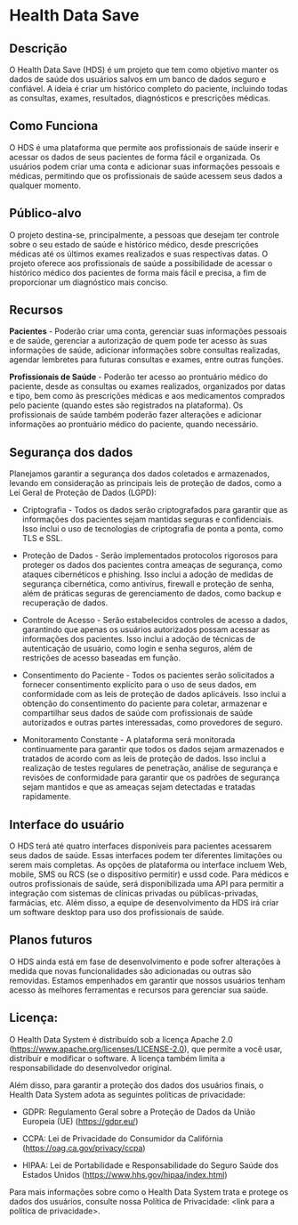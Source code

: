 # Health Data Save

## Descrição
O Health Data Save (HDS) é um projeto que tem como objetivo manter os dados de saúde dos usuários salvos em um banco de dados seguro e confiável. A ideia é criar um histórico completo do paciente, incluindo todas as consultas, exames, resultados, diagnósticos e prescrições médicas.

## Como Funciona
O HDS é uma plataforma que permite aos profissionais de saúde inserir e acessar os dados de seus pacientes de forma fácil e organizada. Os usuários podem criar uma conta e adicionar suas informações pessoais e médicas, permitindo que os profissionais de saúde acessem seus dados a qualquer momento.

## Público-alvo
O projeto destina-se, principalmente, a pessoas que desejam ter controle sobre o seu estado de saúde e histórico médico, desde prescrições médicas até os últimos exames realizados e suas respectivas datas. O projeto oferece aos profissionais de saúde a possibilidade de acessar o histórico médico dos pacientes de forma mais fácil e precisa, a fim de proporcionar um diagnóstico mais conciso.

## Recursos

**Pacientes** - Poderão criar uma conta, gerenciar suas informações pessoais e de saúde, gerenciar a autorização de quem pode ter acesso às suas informações de saúde, adicionar informações sobre consultas realizadas, agendar lembretes para futuras consultas e exames, entre outras funções.

**Profissionais de Saúde** - Poderão ter acesso ao prontuário médico do paciente, desde as consultas ou exames realizados, organizados por datas e tipo, bem como às prescrições médicas e aos medicamentos comprados pelo paciente (quando estes são registrados na plataforma). Os profissionais de saúde também poderão fazer alterações e adicionar informações ao prontuário médico do paciente, quando necessário.

## Segurança dos dados

Planejamos garantir a segurança dos dados coletados e armazenados, levando em consideração as principais leis de proteção de dados, como a Lei Geral de Proteção de Dados (LGPD):

  -  Criptografia - Todos os dados serão criptografados para garantir que as informações dos pacientes sejam mantidas seguras e confidenciais. Isso inclui o uso de tecnologias de criptografia de ponta a ponta, como TLS e SSL.

  -  Proteção de Dados - Serão implementados protocolos rigorosos para proteger os dados dos pacientes contra ameaças de segurança, como ataques cibernéticos e phishing. Isso inclui a adoção de medidas de segurança cibernética, como antivírus, firewall e proteção de senha, além de práticas seguras de gerenciamento de dados, como backup e recuperação de dados.

  - Controle de Acesso - Serão estabelecidos controles de acesso a dados, garantindo que apenas os usuários autorizados possam acessar as informações dos pacientes. Isso inclui a adoção de técnicas de autenticação de usuário, como login e senha seguros, além de restrições de acesso baseadas em função.

  -  Consentimento do Paciente - Todos os pacientes serão solicitados a fornecer consentimento explícito para o uso de seus dados, em conformidade com as leis de proteção de dados aplicáveis. Isso inclui a obtenção do consentimento do paciente para coletar, armazenar e compartilhar seus dados de saúde com profissionais de saúde autorizados e outras partes interessadas, como provedores de seguro.

  -  Monitoramento Constante - A plataforma será monitorada continuamente para garantir que todos os dados sejam armazenados e tratados de acordo com as leis de proteção de dados. Isso inclui a realização de testes regulares de penetração, análise de segurança e revisões de conformidade para garantir que os padrões de segurança sejam mantidos e que as ameaças sejam detectadas e tratadas rapidamente.

  ## Interface do usuário

  O HDS terá até quatro interfaces disponíveis para pacientes acessarem seus dados de saúde. Essas interfaces podem ter diferentes limitações ou serem mais completas. As opções de plataforma ou interface incluem Web, mobile, SMS ou RCS (se o dispositivo permitir) e ussd code. Para médicos e outros profissionais de saúde, será disponibilizada uma API para permitir a integração com sistemas de clínicas privadas ou públicas-privadas, farmácias, etc. Além disso, a equipe de desenvolvimento da HDS irá criar um software desktop para uso dos profissionais de saúde.

## Planos futuros

O HDS ainda está em fase de desenvolvimento e pode sofrer alterações à medida que novas funcionalidades são adicionadas ou outras são removidas. Estamos empenhados em garantir que nossos usuários tenham acesso às melhores ferramentas e recursos para gerenciar sua saúde.

## Licença:

O Health Data System é distribuído sob a licença Apache 2.0 (https://www.apache.org/licenses/LICENSE-2.0), que permite a você usar, distribuir e modificar o software. A licença também limita a responsabilidade do desenvolvedor original.

Além disso, para garantir a proteção dos dados dos usuários finais, o Health Data System adota as seguintes políticas de privacidade:

   - GDPR: Regulamento Geral sobre a Proteção de Dados da União Europeia (UE) (https://gdpr.eu/)
   
   - CCPA: Lei de Privacidade do Consumidor da Califórnia (https://oag.ca.gov/privacy/ccpa)
   
   - HIPAA: Lei de Portabilidade e Responsabilidade do Seguro Saúde dos Estados Unidos (https://www.hhs.gov/hipaa/index.html)

Para mais informações sobre como o Health Data System trata e protege os dados dos usuários, consulte nossa Política de Privacidade: <link para a política de privacidade>.